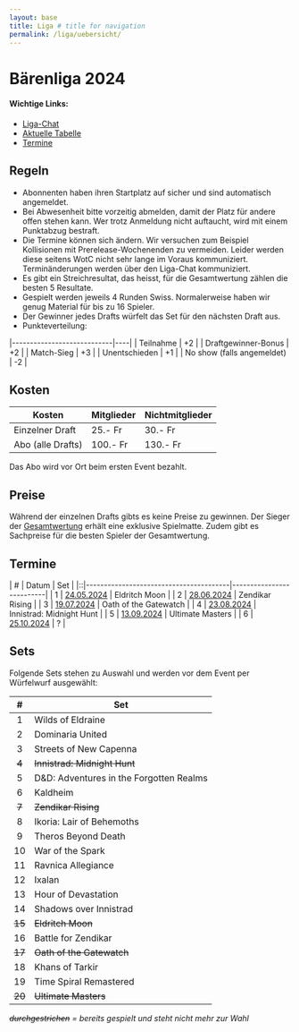 ```yaml
---
layout: base
title: Liga # title for navigation
permalink: /liga/uebersicht/
---
```


# Bärenliga 2024

#### Wichtige Links:
- [Liga-Chat](https://chat.whatsapp.com/JHWYOnZegQ0ByJOWCJaosH)
- [Aktuelle Tabelle](/liga/tabelle)
- [Termine](#termine)

## Regeln
- Abonnenten haben ihren Startplatz auf sicher und sind automatisch angemeldet.
- Bei Abwesenheit bitte vorzeitig abmelden, damit der Platz für andere offen stehen kann. Wer trotz Anmeldung nicht auftaucht, wird mit einem Punktabzug bestraft.
- Die Termine können sich ändern. Wir versuchen zum Beispiel Kollisionen mit Prerelease-Wochenenden zu vermeiden. Leider werden diese seitens WotC nicht sehr lange im Voraus kommuniziert. Terminänderungen werden über den Liga-Chat kommuniziert.
- Es gibt ein Streichresultat, das heisst, für die Gesamtwertung zählen die besten 5 Resultate.
- Gespielt werden jeweils 4 Runden Swiss. Normalerweise haben wir genug Material für bis zu 16 Spieler.
- Der Gewinner jedes Drafts würfelt das Set für den nächsten Draft aus.
- Punkteverteilung:

|----------------------------|----|
| Teilnahme                  | +2 |
| Draftgewinner-Bonus        | +2 |
| Match-Sieg                 | +3 |
| Unentschieden              | +1 |
| No show (falls angemeldet) | -2 |

## Kosten

| Kosten               | Mitglieder | Nichtmitglieder |
|----------------------|------------|-----------------|
| Einzelner Draft      | 25.- Fr    | 30.- Fr         |
| Abo (alle Drafts)    | 100.- Fr   | 130.- Fr        |

Das Abo wird vor Ort beim ersten Event bezahlt.

## Preise
Während der einzelnen Drafts gibts es keine Preise zu gewinnen. Der Sieger der [Gesamtwertung](/liga/tabelle) erhält eine exklusive Spielmatte.
Zudem gibt es Sachpreise für die besten Spieler der Gesamtwertung.

## Termine

| # | Datum                                 | Set                      |
|::|----------------------------------------|--------------------------|
| 1 | [24.05.2024](/event/2024-05-24-liga)  | Eldritch Moon            |
| 2 | [28.06.2024](/event/2024-06-28-liga)  | Zendikar Rising          |
| 3 | [19.07.2024](/event/2024-07-19-liga)  | Oath of the Gatewatch    |
| 4 | [23.08.2024](/event/2024-08-23-liga)  | Innistrad: Midnight Hunt |
| 5 | [13.09.2024](/event/2024-09-13-liga)  | Ultimate Masters         |
| 6 | [25.10.2024](/event/2024-10-25-liga)  | ?                        |


## Sets
Folgende Sets stehen zu Auswahl und werden vor dem Event per Würfelwurf ausgewählt:

| #  | Set                                     |
|:--:|-----------------------------------------|
| 1  | Wilds of Eldraine                       |
| 2  | Dominaria United                        |
| 3  | Streets of New Capenna                  |
| ~~4~~  | ~~Innistrad: Midnight Hunt~~        |
| 5  | D&D: Adventures in the Forgotten Realms |
| 6  | Kaldheim                                |
| ~~7~~  | ~~Zendikar Rising~~                 |
| 8  | Ikoria: Lair of Behemoths               |
| 9  | Theros Beyond Death                     |
| 10 | War of the Spark                        |
| 11 | Ravnica Allegiance                      |
| 12 | Ixalan                                  |
| 13 | Hour of Devastation                     |
| 14 | Shadows over Innistrad                  |
| ~~15~~ | ~~Eldritch Moon~~                   |
| 16 | Battle for Zendikar                     |
| ~~17~~ | ~~Oath of the Gatewatch~~           |
| 18 | Khans of Tarkir                         |
| 19 | Time Spiral Remastered                  |
| ~~20~~ | ~~Ultimate Masters~~                |

_~~durchgestrichen~~ = bereits gespielt und steht nicht mehr zur Wahl_